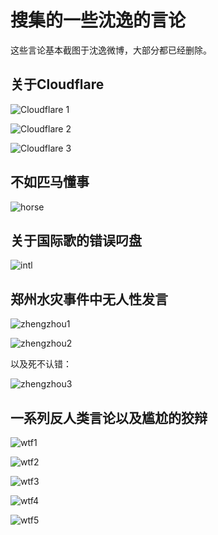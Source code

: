 # 搜集的一些沈逸的言论

这些言论基本截图于沈逸微博，大部分都已经删除。

## 关于Cloudflare

![Cloudflare 1](Cloudflare有点意思1.jpg)

![Cloudflare 2](Cloudflare有点意思2.jpg)

![Cloudflare 3](Cloudflare有点意思3.jpg)

## 不如匹马懂事

![horse](不如匹马懂事.jpg)

## 关于国际歌的错误叼盘

![intl](国际歌.jpg)

## 郑州水灾事件中无人性发言

![zhengzhou1](雨衣爸爸1.jpg)

![zhengzhou2](雨衣爸爸2.jpg)

以及死不认错：

![zhengzhou3](雨衣爸爸3.jpg)

## 一系列反人类言论以及尴尬的狡辩

![wtf1](沈条英机1.jpg)

![wtf2](沈条英机2.jpg沈)

![wtf3](沈条英机3.jpg)

![wtf4](沈条英机.jpg)

![wtf5](沈条英机5.jpg)